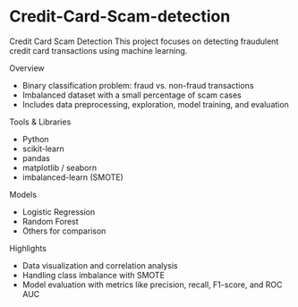 # Credit-Card-Scam-detection
Credit Card Scam Detection
This project focuses on detecting fraudulent credit card transactions using machine learning.

Overview
 - Binary classification problem: fraud vs. non-fraud transactions
 - Imbalanced dataset with a small percentage of scam cases
 - Includes data preprocessing, exploration, model training, and evaluation

Tools & Libraries
 - Python
 - scikit-learn
 - pandas
 - matplotlib / seaborn
 - imbalanced-learn (SMOTE)

Models
 - Logistic Regression
 - Random Forest
 - Others for comparison

Highlights
 - Data visualization and correlation analysis
 - Handling class imbalance with SMOTE
 - Model evaluation with metrics like precision, recall, F1-score, and ROC AUC
